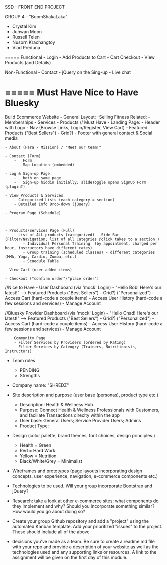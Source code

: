 
SSD - FRONT END PROJECT

GROUP 4 - "BoomShakaLaka"
- Crystal Kim
- Juhwan Moon
- Russell Telen
- Nusorn Krachangtoy
- Vlad Preduna 


=====
Functional
    - Login 
    - Add Products to Cart
    - Cart Checkout
    - View Products (and Details)

Non-Functional
    - Contact
    - jQuery on the Sing-up 
    - Live chat 

=====
Must Have
Nice to Have
Bluesky
=====
Build Ecommerce Website - General Layout:
    -Selling Fitness Related:
    -   Memberships
    -   Services
    -   Products
// Must Have
    - Landing Page: 
        - Header with Logo 
        - Nav (Browse Links, Login/Register, View Cart)
        - Featured Products ("Best Sellers") - Grid?)
        - Footer with general contact & Social media 

    - About (Para - Mission) / "Meet our team!"

    - Contact (Form)
        -   Form
        -   Map Location (embedded)

    - Log & Sign-up Page 
        -   both on same page
        -   Sign-up hiddin initially; slideToggle opens SignUp Form (plugin?)
        
    - View Products & Services
        - Categorized Lists (each category = section)
        - Detailed Info Drop-down (jQuery)
        
    - Program Page (Schedule)

    

    - Products/Services Page (Full)
        - List of ALL products (categorized) - Side Bar (Filter/Navigation; list of all Categries @click takes to a section )
            - Individual Personal Training  (by appointment, charged per hour, instructors have different rates) 
            - Group training (scheduled classes) - different categories (MMA, Yoga, Cardio, Zumba, etc.)
            - Scuedule Table 

    - View Cart (user added items) 

    - Checkout ("confirm order"/"place order")


//Nice to Have
    - User Dashboard (via 'mock' Login)
        - "Hello Bob! Here's our latest!" --> Featured Products ("Best Sellers") - Grid?) ("Personalized")
        - Access Cart (hard-code a couple items)
        - Access User History  (hard-code a few sessions and services)
        - Manage Account

//Bluesky
        Provider Dashboard (via 'mock' Login)
        - "Hello Chad! Here's our latest!" --> Featured Products ("Best Sellers") - Grid?) ("Personalized")
        - Access Cart (hard-code a couple items)
        - Access User History  (hard-code a few sessions and services)
        - Manage Account

        Community Page
        - Filter Services by Providers (ordered by Rating)
        - Filter Services by Cateogry (Trainers, Nutritionists, Instructors)

<!--  -->
- Team roles
    - PENDING
    - Strengths 
- Company name: "SHREDZ"

- Site description and purpose (user base (personas), product type etc.)
    - Description: Health & Wellness Hub 
    - Purpose: Connect Health & Wellness Professionals with Customers, and faciliate Transactions direclty within the app  
    - User base: General Users; Service Provider Users; Admins
    - Product Type:  


- Design (color palette, brand themes, font choices, design principles.)
    - Health = Green
    - Red = Hard Work
    - Yellow = Nutrition
    - Black/White/Grey = Minimalist 





- Wireframes and prototypes (page layouts incorporating design concepts, user experience, navigation, e-commerce components etc.)


- Technologies to be used. Will your group incorporate Bootstrap and jQuery?



- Research: take a look at other e-commerce sites; what components do they implement and why? Should you incorporate something similar? How would you go about doing so?

- Create your group Github repository and add a "project" using the automated Kanban template. Add your prioritized "issues" to the project. These should include all of the above 

- decisions you've made as a team. Be sure to create a readme.md file with your repo and provide a description of your website as well as the technologies used and any supporting links or resources. A link to the assignment will be given on the first day of this module.
